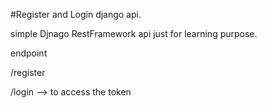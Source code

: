 #Register and Login django api.

simple Djnago RestFramework api just for learning purpose.


endpoint

/register

/login --> to access the token


